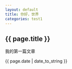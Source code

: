 ```yaml
---
layout: default
title: 你好，世界
categories: test1
---
```

<h2>{{ page.title }}</h2>
<p>我的第一篇文章</p>
<p>{{ page.date | date_to_string }}</p>